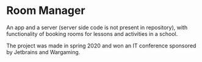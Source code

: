 # Room Manager

An app and a server (server side code is not present in repository), with functionality of booking rooms for lessons and activities in a school.

The project was made in spring 2020 and won an IT conference sponsored by Jetbrains and Wargaming.
